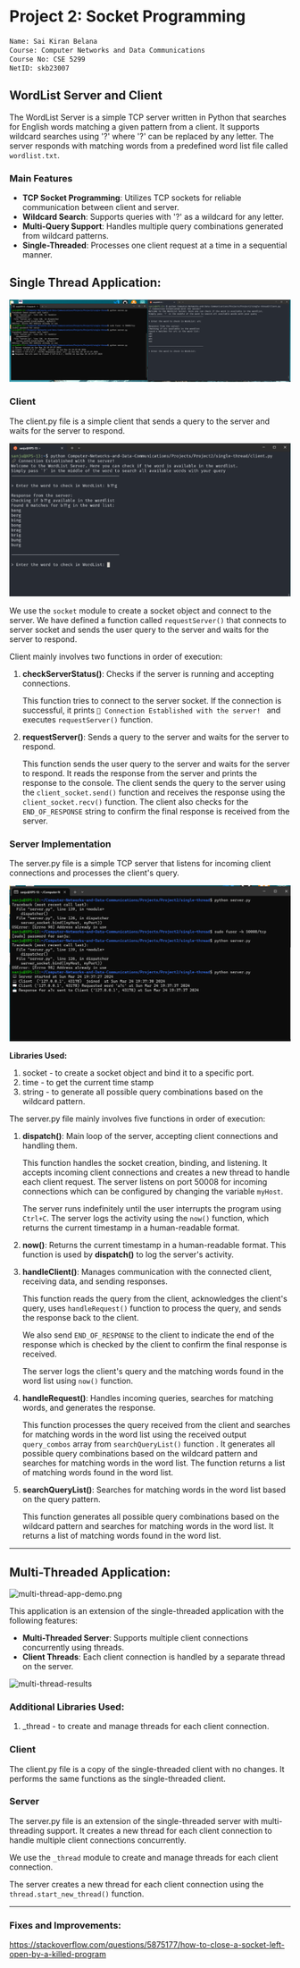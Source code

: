 # Project 2: Socket Programming

    Name: Sai Kiran Belana
    Course: Computer Networks and Data Communications 
    Course No: CSE 5299
    NetID: skb23007


## WordList Server and Client

The WordList Server is a simple TCP server written in Python that searches for English words matching a given pattern from a client. It supports wildcard searches using '?' where '?' can be replaced by any letter. The server responds with matching words from a predefined word list file called `wordlist.txt`.

### Main Features

* **TCP Socket Programming**: Utilizes TCP sockets for reliable communication between client and server.
* **Wildcard Search**: Supports queries with '?' as a wildcard for any letter.
* **Multi-Query Support**: Handles multiple query combinations generated from wildcard patterns.
* **Single-Threaded**: Processes one client request at a time in a sequential manner.


## Single Thread Application:

![single-thread-app-demo.png](./images/single-thread-app-demo.png)

### Client

The client.py file is a simple client that sends a query to the server and waits for the server to respond. 

![single-thread-client.png](./images/single-thread-client.png)

We use the `socket` module to create a socket object and connect to the server. We have defined a function called `requestServer()` that connects to server socket and sends the user query to the server and waits for the server to respond. 

Client mainly involves two functions in order of execution:

1. **checkServerStatus()**: Checks if the server is running and accepting connections.

    This function tries to connect to the server socket. If the connection is successful, it prints `🔗 Connection Established with the server! ` and executes `requestServer()` function.

2. **requestServer()**: Sends a query to the server and waits for the server to respond.

    This function sends the user query to the server and waits for the server to respond. It reads the response from the server and prints the response to the console. The client sends the query to the server using the `client_socket.send()` function and receives the response using the `client_socket.recv()` function. The client also checks for the `END_OF_RESPONSE` string to confirm the final response is received from the server.

### Server Implementation

The server.py file is a simple TCP server that listens for incoming client connections and processes the client's query.

![single-thread-server.png](./images/single-thread-server.png)

**Libraries Used:**

1. socket - to create a socket object and bind it to a specific port.
2. time - to get the current time stamp
3. string - to generate all possible query combinations based on the wildcard pattern.

The server.py file mainly involves five functions in order of execution: 

1. **dispatch()**: Main loop of the server, accepting client connections and handling them.

    This function handles the socket creation, binding, and listening. It accepts incoming client connections and creates a new thread to handle each client request. The server listens on port 50008 for incoming connections which can be configured by changing the variable `myHost`.

    The server runs indefinitely until the user interrupts the program using `Ctrl+C`. The server logs the activity using the `now()` function, which returns the current timestamp in a human-readable format.

2. **now()**: Returns the current timestamp in a human-readable format. This function is used by **dispatch()** to log the server's activity.

3. **handleClient()**: Manages communication with the connected client, receiving data, and sending responses.

    This function reads the query from the client, acknowledges the client's query,
    uses `handleRequest()` function to process the query, and sends the response back to the client. 
    
    We also send `END_OF_RESPONSE` to the client to indicate the end of the response which is checked by the client to confirm the final response is received.
    
    The server logs the client's query and the matching words found in the word list using `now()` function.

4. **handleRequest()**: Handles incoming queries, searches for matching words, and generates the response.

    This function processes the query received from the client and searches for matching words in the word list using the received output `query_combos` array from `searchQueryList()` function . It generates all possible query combinations based on the wildcard pattern and searches for matching words in the word list. The function returns a list of matching words found in the word list.

5. **searchQueryList()**: Searches for matching words in the word list based on the query pattern.

    This function generates all possible query combinations based on the wildcard pattern and searches for matching words in the word list. It returns a list of matching words found in the word list.


---


## Multi-Threaded Application:

![multi-thread-app-demo.png](./images/multi-thread-app-demo.png)

This application is an extension of the single-threaded application with the following features:

* **Multi-Threaded Server**: Supports multiple client connections concurrently using threads.
* **Client Threads**: Each client connection is handled by a separate thread on the server.


![multi-thread-results](./images/multi-thread-results.png)

### Additional Libraries Used:

1. _thread - to create and manage threads for each client connection.

### Client

The client.py file is a copy of the single-threaded client with no changes. It performs the same functions as the single-threaded client.

### Server

The server.py file is an extension of the single-threaded server with multi-threading support. It creates a new thread for each client connection to handle multiple client connections concurrently.

We use the `_thread` module to create and manage threads for each client connection. 

The server creates a new thread for each client connection using the `thread.start_new_thread()` function.


---

### Fixes and Improvements:

https://stackoverflow.com/questions/5875177/how-to-close-a-socket-left-open-by-a-killed-program

